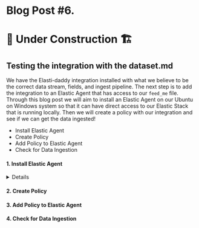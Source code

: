 # Blog Post #6.
# 🚧 Under Construction 🏗️
## Testing the integration with the dataset.md

We have the Elasti-daddy integration installed with what we believe to be the correct data stream, fields, and ingest pipeline.
The next step is to add the integration to an Elastic Agent that has access to our `feed_me` file. Through this blog post we
will aim to install an Elastic Agent on our Ubuntu on Windows system so that it can have direct access to our Elastic Stack that
is running locally. Then we will create a policy with our integration and see if we can get the data ingested!

- Install Elastic Agent
- Create Policy
- Add Policy to Elastic Agent
- Check for Data Ingestion

#### 1. Install Elastic Agent
<details>
  
</details>

#### 2. Create Policy

#### 3. Add Policy to Elastic Agent

#### 4. Check for Data Ingestion
